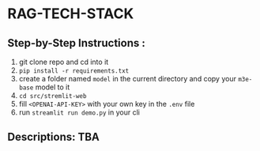 # RAG-TECH-STACK

## Step-by-Step Instructions : 
1. git clone repo and cd into it 
2. `pip install -r requirements.txt`
3. create a folder named `model` in the current directory and copy your `m3e-base` model to it
4. `cd src/stremlit-web` 
5. fill `<OPENAI-API-KEY>` with your own key in the `.env` file
6. run `streamlit run demo.py` in your cli






## Descriptions: TBA
